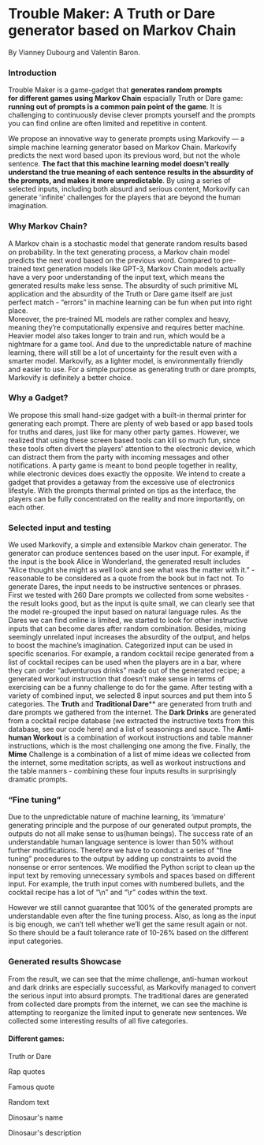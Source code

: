 # Trouble Maker: A Truth or Dare generator based on Markov Chain

By Vianney Dubourg and Valentin Baron. 

### Introduction

Trouble Maker is a game-gadget that **generates random prompts for different games using Markov Chain** espacially Truth or Dare game: **running out of prompts is a common pain point of the game**. It is challenging to continuously devise clever prompts yourself and the prompts you can find online are often limited and repetitive in content.

We propose an innovative way to generate prompts using Markovify — a simple machine learning generator based on Markov Chain. Markovify predicts the next word based upon its previous word, but not the whole sentence. **The fact that this machine learning model doesn't really understand the true meaning of each sentence results in the absurdity of the prompts, and makes it more unpredictable**. By using a series of selected inputs, including both absurd and serious content, Morkovify can generate 'infinite' challenges for the players that are beyond the human imagination.

### Why Markov Chain? 

A Markov chain is a stochastic model that generate random results based on probability. In the text generating process, a Markov chain model predicts the next word based on the previous word. Compared to pre-trained text generation models like GPT-3, Markov Chain models actually have a very poor understanding of the input text, which means the generated results make less sense. The absurdity of such primitive ML application and the absurdity of the Truth or Dare game itself are just perfect match - “errors” in machine learning can be fun when put into right place.  
Moreover, the pre-trained ML models are rather complex and heavy, meaning they’re computationally expensive and requires better machine. Heavier model also takes longer to train and run, which would be a nightmare for a game tool. And due to the unpredictable nature of machine learning, there will still be a lot of uncertainty for the result even with a smarter model. 
Markovify, as a lighter model, is environmentally friendly and easier to use. For a simple purpose as generating truth or dare prompts, Markovify is definitely a better choice. 


### Why a Gadget? 

We propose this small hand-size gadget with a built-in thermal printer for generating each prompt.
There are plenty of web based or app based tools for truths and dares, just like for many other party games. However, we realized that using these screen based tools can kill so much fun, since these tools often divert the players' attention to the electronic device, which can distract them from the party with incoming messages and other notifications. A party game is meant to bond people together in reality, while electronic devices does exactly the opposite.
We intend to create a gadget that provides a getaway from the excessive use of electronics lifestyle. With the prompts thermal printed on tips as the interface, the players can be fully concentrated on the reality and more importantly, on each other. 

### Selected input and testing

We used Markovify, a simple and extensible Markov chain generator. The generator can produce sentences based on the user input. For example, if the input is the book Alice in Wonderland, the generated result includes “Alice thought she might as well look and see what was the matter with it.” - reasonable to be considered as a quote from the book but in fact not. To generate Dares, the input needs to be instructive sentences or phrases. First we tested with 260 Dare prompts we collected from some websites - the result looks good, but as the input is quite small, we can clearly see that the model re-grouped the input based on natural language rules. As the Dares we can find online is limited, we started to look for other instructive inputs that can become dares after random combination. Besides, mixing seemingly unrelated input increases the absurdity of the output, and helps to boost the machine’s imagination.
Categorized input can be used in specific scenarios. For example, a random cocktail recipe generated from a list of cocktail recipes can be used when the players are in a bar, where they can order “adventurous drinks” made out of the generated recipe; a generated workout instruction that doesn’t make sense in terms of exercising can be a funny challenge to do for the game. 
After testing with a variety of combined input, we selected 8 input sources and put them into 5 categories. The **Truth** and **Traditional Dare**** are generated from truth and dare prompts we gathered from the internet. The **Dark Drinks** are generated from a cocktail recipe database (we extracted the instructive texts from this database, see our code here) and a list of seasonings and sauce. The **Anti-human Workout** is a combination of workout instructions and table manner instructions, which is the most challenging one among the five. Finally, the **Mime** Challenge is a combination of a list of mime ideas we collected from the internet, some meditation scripts, as well as workout instructions and the table manners - combining these four inputs results in surprisingly dramatic prompts. 

### “Fine tuning”

Due to the unpredictable nature of machine learning, its ‘immature’ generating principle and the purpose of our generated output prompts, the outputs do not all make sense to us(human beings). The success rate of an understandable human language sentence is lower than 50% without further modifications. Therefore we have to conduct a series of “fine tuning” procedures to the output by adding up constraints to avoid the nonsense or error sentences. 
We modified the Python script to clean up the input text by removing unnecessary symbols and spaces based on different input. For example, the truth input comes with numbered bullets, and the cocktail recipe has a lot of “\n” and “\r” codes within the text.  

However we still cannot guarantee that 100% of the generated prompts are understandable even after the fine tuning process. Also, as long as the input is big enough, we can’t tell whether we’ll get the same result again or not. So there should be a fault tolerance rate of 10-26% based on the different input categories. 

### Generated results Showcase

From the result, we can see that the mime challenge, anti-human workout and dark drinks are especially successful, as Markovify managed to convert the serious input into absurd prompts. The traditional dares are generated from collected dare prompts from the internet, we can see the machine is attempting to reorganize the limited input to generate new sentences. 
We collected some interesting results of all five categories.

#### Different games:
  
  Truth or Dare
  
  Rap quotes
  
  Famous quote
  
  Random text
  
  Dinosaur's name
  
  Dinosaur's description


